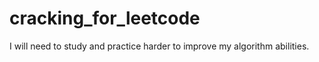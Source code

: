 # cracking_for_leetcode

I will need to study and practice harder to improve my algorithm abilities.